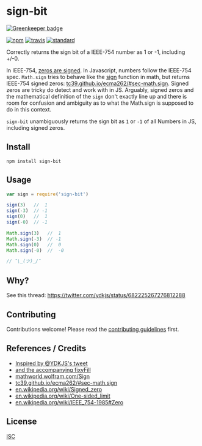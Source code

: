 # sign-bit

[![Greenkeeper badge](https://badges.greenkeeper.io/bcomnes/sign-bit.svg)](https://greenkeeper.io/)

[![npm][npm-image]][npm-url]
[![travis][travis-image]][travis-url]
[![standard][standard-image]][standard-url]

[npm-image]: https://img.shields.io/npm/v/sign-bit.svg?style=flat-square
[npm-url]: https://www.npmjs.com/package/sign-bit
[travis-image]: https://img.shields.io/travis/bcomnes/sign-bit.svg?style=flat-square
[travis-url]: https://travis-ci.org/bcomnes/sign-bit
[standard-image]: https://img.shields.io/badge/code%20style-standard-brightgreen.svg?style=flat-square
[standard-url]: http://npm.im/standard

Correctly returns the sign bit of a IEEE-754 number as 1 or -1, including +/-0.

In IEEE-754, [zeros are signed](https://en.wikipedia.org/wiki/Signed_zero).  In Javascript, numbers follow the IEEE-754 spec.  `Math.sign` tries to behave like the [sign](https://en.wikipedia.org/wiki/Sign_function) function in math, but returns IEEE-754 signed zeros: [tc39.github.io/ecma262/#sec-math.sign](https://tc39.github.io/ecma262/#sec-math.sign).  Signed zeros are tricky do detect and work with in JS.  Arguably, signed zeros and the mathematical definition of the `sign` don't exactly line up and there is room for confusion and ambiguity as to what the Math.sign is supposed to do in this context.

`sign-bit` unambiguously returns the sign bit as `1` or `-1` of all Numbers in JS, including signed zeros.

## Install

```
npm install sign-bit
```

## Usage

```js
var sign = require('sign-bit')

sign(3)   //  1
sign(-3)  // -1
sign(0)   //  1
sign(-0)  // -1

Math.sign(3)   //  1
Math.sign(-3)  // -1
Math.sign(0)   //  0
Math.sign(-0)  //  -0

// ¯\_(ツ)_/¯
```

## Why?

See this thread: https://twitter.com/ydkjs/status/682225267276812288

## Contributing

Contributions welcome! Please read the [contributing guidelines](CONTRIBUTING.md) first.

## References / Credits

- [Inspired by @YDKJS's tweet](https://twitter.com/ydkjs/status/682225267276812288)
- [and the accompanying fixyFill](https://twitter.com/YDKJS/status/682226598683095040)
- [mathworld.wolfram.com/Sign](http://mathworld.wolfram.com/Sign.html)
- [tc39.github.io/ecma262/#sec-math.sign](https://tc39.github.io/ecma262/#sec-math.sign)
- [en.wikipedia.org/wiki/Signed_zero](https://en.wikipedia.org/wiki/Signed_zero)
- [en.wikipedia.org/wiki/One-sided_limit](https://en.wikipedia.org/wiki/One-sided_limit)
- [en.wikipedia.org/wiki/IEEE_754-1985#Zero](https://en.wikipedia.org/wiki/IEEE_754-1985#Zero)

## License

[ISC](LICENSE)
